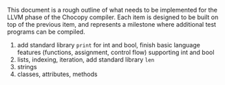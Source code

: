 This document is a rough outline of what needs to be implemented for the LLVM phase of the Chocopy compiler.
Each item is designed to be built on top of the previous item, and represents a milestone where additional test programs can be compiled.

1. add standard library `print` for int and bool, finish basic language features (functions, assignment, control flow) supporting int and bool
2. lists, indexing, iteration, add standard library `len`
3. strings
4. classes, attributes, methods

